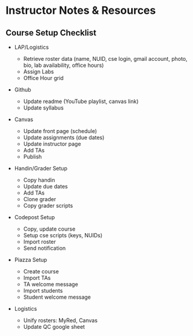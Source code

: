 
# Instructor Notes & Resources

## Course Setup Checklist

* LAP/Logistics
  * Retrieve roster data (name, NUID,  cse login, gmail account, photo, bio, lab availability, office hours)
  * Assign Labs
  * Office Hour grid

* Github
  * Update readme (YouTube playlist, canvas link)
  * Update syllabus

* Canvas
  * Update front page (schedule)
  * Update assignments (due dates)
  * Update instructor page
  * Add TAs
  * Publish

* Handin/Grader Setup
  * Copy handin
  * Update due dates
  * Add TAs
  * Clone grader
  * Copy grader scripts

* Codepost Setup
  * Copy, update course
  * Setup cse scripts (keys, NUIDs)
  * Import roster
  * Send notification

* Piazza Setup
  * Create course
  * Import TAs
  * TA welcome message
  * Import students
  * Student welcome message

* Logistics
  * Unify rosters: MyRed, Canvas
  * Update QC google sheet
